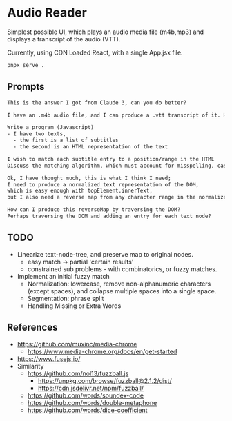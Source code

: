 # Audio Reader

Simplest possible UI, which plays an audio media file (m4b,mp3) and displays a transcript of the audio (VTT).

Currently, using CDN Loaded React, with a single App.jsx file.

```bash
pnpx serve .
```

## Prompts

```txt
This is the answer I got from Claude 3, can you do better?

I have an .m4b audio file, and I can produce a .vtt transcript of it. How can I play that in a browser. Ideally the transcript's text would be in a scrolling area, and current transcript test would be highlighted
```

```txt
Write a program (Javascript)
- I have two texts,
  - the first is a list of subtitles
  - the second is an HTML representation of the text

I wish to match each subtitle entry to a position/range in the HTML
Discuss the matching algorithm, which must account for misspelling, case, missing/extra punctuation etc.
```

```txt
Ok, I have thought much, this is what I think I need;
I need to produce a normalized text representation of the DOM,
which is easy enough with topElement.innerText,
but I also need a reverse map from any character range in the normalized text to the original DOM node.

How can I produce this reverseMap by traversing the DOM?
Perhaps traversing the DOM and adding an entry for each text node?
```

## TODO

- Linearize text-node-tree, and preserve map to original nodes.
  - easy match -> partial 'certain results'
  - constrained sub problems - with combinatorics, or fuzzy matches.
- Implement an initial fuzzy match
  - Normalization: lowercase, remove non-alphanumeric characters (except spaces), and collapse multiple spaces into a single space.
  - Segmentation: phrase split
  - Handling Missing or Extra Words

## References

- <https://github.com/muxinc/media-chrome>
  - <https://www.media-chrome.org/docs/en/get-started>
- <https://www.fusejs.io/>
- Similarity
  - <https://github.com/nol13/fuzzball.js>
    - <https://unpkg.com/browse/fuzzball@2.1.2/dist/>
    - <https://cdn.jsdelivr.net/npm/fuzzball/>
  - <https://github.com/words/soundex-code>
  - <https://github.com/words/double-metaphone>
  - <https://github.com/words/dice-coefficient>
